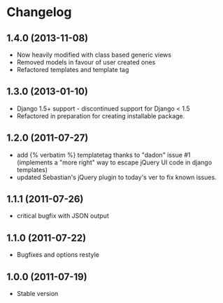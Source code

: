 # Changelog

## 1.4.0 (2013-11-08)

- Now heavily modified with class based generic views
- Removed models in favour of user created ones
- Refactored templates and template tag

## 1.3.0 (2013-01-10)

- Django 1.5+ support - discontinued support for Django < 1.5
- Refactored in preparation for creating installable package.

## 1.2.0 (2011-07-27)

- add {% verbatim %} templatetag thanks to "dadon" issue #1 (implements a 
  "more right" way to escape jQuery UI code in django templates)
- updated Sebastian's jQuery plugin to today's ver to fix known issues.

## 1.1.1 (2011-07-26)

- critical bugfix with JSON output

## 1.1.0 (2011-07-22)

- Bugfixes and options restyle

## 1.0.0 (2011-07-19)

- Stable version